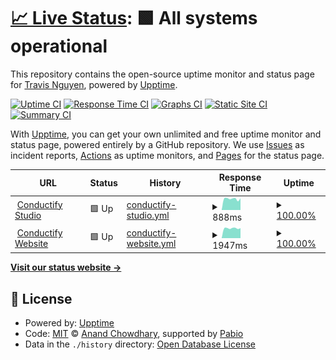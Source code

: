 # [📈 Live Status](https://travisnguyen20.github.io/conductify_uptime): <!--live status--> **🟩 All systems operational**

This repository contains the open-source uptime monitor and status page for [Travis Nguyen](https://travisnguyen.me), powered by [Upptime](https://github.com/upptime/upptime).

[![Uptime CI](https://github.com/travisnguyen20/conductify_uptime/workflows/Uptime%20CI/badge.svg)](https://github.com/travisnguyen20/conductify_uptime/actions?query=workflow%3A%22Uptime+CI%22)
[![Response Time CI](https://github.com/travisnguyen20/conductify_uptime/workflows/Response%20Time%20CI/badge.svg)](https://github.com/travisnguyen20/conductify_uptime/actions?query=workflow%3A%22Response+Time+CI%22)
[![Graphs CI](https://github.com/travisnguyen20/conductify_uptime/workflows/Graphs%20CI/badge.svg)](https://github.com/travisnguyen20/conductify_uptime/actions?query=workflow%3A%22Graphs+CI%22)
[![Static Site CI](https://github.com/travisnguyen20/conductify_uptime/workflows/Static%20Site%20CI/badge.svg)](https://github.com/travisnguyen20/conductify_uptime/actions?query=workflow%3A%22Static+Site+CI%22)
[![Summary CI](https://github.com/travisnguyen20/conductify_uptime/workflows/Summary%20CI/badge.svg)](https://github.com/travisnguyen20/conductify_uptime/actions?query=workflow%3A%22Summary+CI%22)

With [Upptime](https://upptime.js.org), you can get your own unlimited and free uptime monitor and status page, powered entirely by a GitHub repository. We use [Issues](https://github.com/travisnguyen20/conductify_uptime/issues) as incident reports, [Actions](https://github.com/travisnguyen20/conductify_uptime/actions) as uptime monitors, and [Pages](https://travisnguyen20.github.io/conductify_uptime) for the status page.

<!--start: status pages-->
<!-- This summary is generated by Upptime (https://github.com/upptime/upptime) -->
<!-- Do not edit this manually, your changes will be overwritten -->
<!-- prettier-ignore -->
| URL | Status | History | Response Time | Uptime |
| --- | ------ | ------- | ------------- | ------ |
| <img alt="" src="https://icons.duckduckgo.com/ip3/studio.conductify.ai.ico" height="13"> [Conductify Studio](https://studio.conductify.ai) | 🟩 Up | [conductify-studio.yml](https://github.com/travisnguyen20/conductify-status/commits/HEAD/history/conductify-studio.yml) | <details><summary><img alt="Response time graph" src="./graphs/conductify-studio/response-time-week.png" height="20"> 888ms</summary><br><a href="https://travisnguyen20.github.io/conductify-status/history/conductify-studio"><img alt="Response time 1043" src="https://img.shields.io/endpoint?url=https%3A%2F%2Fraw.githubusercontent.com%2Ftravisnguyen20%2Fconductify-status%2FHEAD%2Fapi%2Fconductify-studio%2Fresponse-time.json"></a><br><a href="https://travisnguyen20.github.io/conductify-status/history/conductify-studio"><img alt="24-hour response time 922" src="https://img.shields.io/endpoint?url=https%3A%2F%2Fraw.githubusercontent.com%2Ftravisnguyen20%2Fconductify-status%2FHEAD%2Fapi%2Fconductify-studio%2Fresponse-time-day.json"></a><br><a href="https://travisnguyen20.github.io/conductify-status/history/conductify-studio"><img alt="7-day response time 888" src="https://img.shields.io/endpoint?url=https%3A%2F%2Fraw.githubusercontent.com%2Ftravisnguyen20%2Fconductify-status%2FHEAD%2Fapi%2Fconductify-studio%2Fresponse-time-week.json"></a><br><a href="https://travisnguyen20.github.io/conductify-status/history/conductify-studio"><img alt="30-day response time 887" src="https://img.shields.io/endpoint?url=https%3A%2F%2Fraw.githubusercontent.com%2Ftravisnguyen20%2Fconductify-status%2FHEAD%2Fapi%2Fconductify-studio%2Fresponse-time-month.json"></a><br><a href="https://travisnguyen20.github.io/conductify-status/history/conductify-studio"><img alt="1-year response time 1043" src="https://img.shields.io/endpoint?url=https%3A%2F%2Fraw.githubusercontent.com%2Ftravisnguyen20%2Fconductify-status%2FHEAD%2Fapi%2Fconductify-studio%2Fresponse-time-year.json"></a></details> | <details><summary><a href="https://travisnguyen20.github.io/conductify-status/history/conductify-studio">100.00%</a></summary><a href="https://travisnguyen20.github.io/conductify-status/history/conductify-studio"><img alt="All-time uptime 99.85%" src="https://img.shields.io/endpoint?url=https%3A%2F%2Fraw.githubusercontent.com%2Ftravisnguyen20%2Fconductify-status%2FHEAD%2Fapi%2Fconductify-studio%2Fuptime.json"></a><br><a href="https://travisnguyen20.github.io/conductify-status/history/conductify-studio"><img alt="24-hour uptime 100.00%" src="https://img.shields.io/endpoint?url=https%3A%2F%2Fraw.githubusercontent.com%2Ftravisnguyen20%2Fconductify-status%2FHEAD%2Fapi%2Fconductify-studio%2Fuptime-day.json"></a><br><a href="https://travisnguyen20.github.io/conductify-status/history/conductify-studio"><img alt="7-day uptime 100.00%" src="https://img.shields.io/endpoint?url=https%3A%2F%2Fraw.githubusercontent.com%2Ftravisnguyen20%2Fconductify-status%2FHEAD%2Fapi%2Fconductify-studio%2Fuptime-week.json"></a><br><a href="https://travisnguyen20.github.io/conductify-status/history/conductify-studio"><img alt="30-day uptime 99.89%" src="https://img.shields.io/endpoint?url=https%3A%2F%2Fraw.githubusercontent.com%2Ftravisnguyen20%2Fconductify-status%2FHEAD%2Fapi%2Fconductify-studio%2Fuptime-month.json"></a><br><a href="https://travisnguyen20.github.io/conductify-status/history/conductify-studio"><img alt="1-year uptime 99.85%" src="https://img.shields.io/endpoint?url=https%3A%2F%2Fraw.githubusercontent.com%2Ftravisnguyen20%2Fconductify-status%2FHEAD%2Fapi%2Fconductify-studio%2Fuptime-year.json"></a></details>
| <img alt="" src="https://icons.duckduckgo.com/ip3/conductify.ai.ico" height="13"> [Conductify Website](https://conductify.ai) | 🟩 Up | [conductify-website.yml](https://github.com/travisnguyen20/conductify-status/commits/HEAD/history/conductify-website.yml) | <details><summary><img alt="Response time graph" src="./graphs/conductify-website/response-time-week.png" height="20"> 1947ms</summary><br><a href="https://travisnguyen20.github.io/conductify-status/history/conductify-website"><img alt="Response time 2162" src="https://img.shields.io/endpoint?url=https%3A%2F%2Fraw.githubusercontent.com%2Ftravisnguyen20%2Fconductify-status%2FHEAD%2Fapi%2Fconductify-website%2Fresponse-time.json"></a><br><a href="https://travisnguyen20.github.io/conductify-status/history/conductify-website"><img alt="24-hour response time 1967" src="https://img.shields.io/endpoint?url=https%3A%2F%2Fraw.githubusercontent.com%2Ftravisnguyen20%2Fconductify-status%2FHEAD%2Fapi%2Fconductify-website%2Fresponse-time-day.json"></a><br><a href="https://travisnguyen20.github.io/conductify-status/history/conductify-website"><img alt="7-day response time 1947" src="https://img.shields.io/endpoint?url=https%3A%2F%2Fraw.githubusercontent.com%2Ftravisnguyen20%2Fconductify-status%2FHEAD%2Fapi%2Fconductify-website%2Fresponse-time-week.json"></a><br><a href="https://travisnguyen20.github.io/conductify-status/history/conductify-website"><img alt="30-day response time 2030" src="https://img.shields.io/endpoint?url=https%3A%2F%2Fraw.githubusercontent.com%2Ftravisnguyen20%2Fconductify-status%2FHEAD%2Fapi%2Fconductify-website%2Fresponse-time-month.json"></a><br><a href="https://travisnguyen20.github.io/conductify-status/history/conductify-website"><img alt="1-year response time 2162" src="https://img.shields.io/endpoint?url=https%3A%2F%2Fraw.githubusercontent.com%2Ftravisnguyen20%2Fconductify-status%2FHEAD%2Fapi%2Fconductify-website%2Fresponse-time-year.json"></a></details> | <details><summary><a href="https://travisnguyen20.github.io/conductify-status/history/conductify-website">100.00%</a></summary><a href="https://travisnguyen20.github.io/conductify-status/history/conductify-website"><img alt="All-time uptime 99.91%" src="https://img.shields.io/endpoint?url=https%3A%2F%2Fraw.githubusercontent.com%2Ftravisnguyen20%2Fconductify-status%2FHEAD%2Fapi%2Fconductify-website%2Fuptime.json"></a><br><a href="https://travisnguyen20.github.io/conductify-status/history/conductify-website"><img alt="24-hour uptime 100.00%" src="https://img.shields.io/endpoint?url=https%3A%2F%2Fraw.githubusercontent.com%2Ftravisnguyen20%2Fconductify-status%2FHEAD%2Fapi%2Fconductify-website%2Fuptime-day.json"></a><br><a href="https://travisnguyen20.github.io/conductify-status/history/conductify-website"><img alt="7-day uptime 100.00%" src="https://img.shields.io/endpoint?url=https%3A%2F%2Fraw.githubusercontent.com%2Ftravisnguyen20%2Fconductify-status%2FHEAD%2Fapi%2Fconductify-website%2Fuptime-week.json"></a><br><a href="https://travisnguyen20.github.io/conductify-status/history/conductify-website"><img alt="30-day uptime 99.89%" src="https://img.shields.io/endpoint?url=https%3A%2F%2Fraw.githubusercontent.com%2Ftravisnguyen20%2Fconductify-status%2FHEAD%2Fapi%2Fconductify-website%2Fuptime-month.json"></a><br><a href="https://travisnguyen20.github.io/conductify-status/history/conductify-website"><img alt="1-year uptime 99.91%" src="https://img.shields.io/endpoint?url=https%3A%2F%2Fraw.githubusercontent.com%2Ftravisnguyen20%2Fconductify-status%2FHEAD%2Fapi%2Fconductify-website%2Fuptime-year.json"></a></details>

<!--end: status pages-->

[**Visit our status website →**](https://travisnguyen20.github.io/conductify_uptime)

## 📄 License

- Powered by: [Upptime](https://github.com/upptime/upptime)
- Code: [MIT](./LICENSE) © [Anand Chowdhary](https://anandchowdhary.com), supported by [Pabio](https://pabio.com)
- Data in the `./history` directory: [Open Database License](https://opendatacommons.org/licenses/odbl/1-0/)
